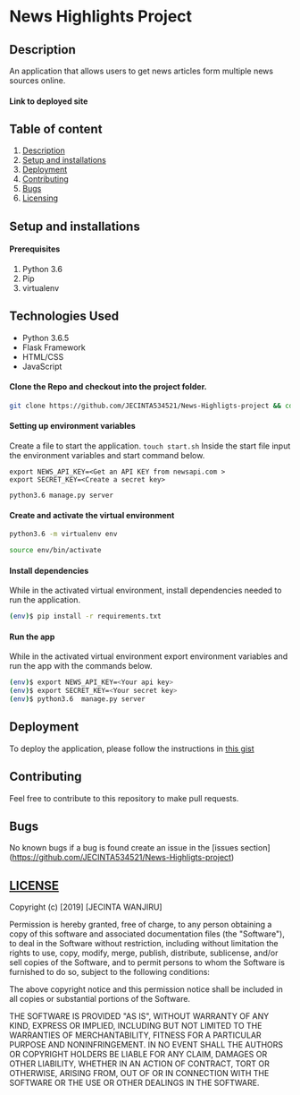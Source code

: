 # News Highlights Project

## Description
An application that allows users to get news articles form multiple news sources online.

#### Link to deployed site


## Table of content
1. [Description](#description)
2. [Setup and installations](#setup-and-installations)
3. [Deployment](#deployment)
4. [Contributing](#contributing)
5. [Bugs](#bugs)
6. [Licensing](#license)


## Setup and installations

#### Prerequisites
1. Python 3.6
2. Pip
3. virtualenv


## Technologies Used
* Python 3.6.5
* Flask Framework
* HTML/CSS
* JavaScript

#### Clone the Repo and checkout into the project folder.
```bash
git clone https://github.com/JECINTA534521/News-Highligts-project && cd News-highlights
```

#### Setting up environment variables
Create a file to start the application. `touch start.sh` 
Inside the start file  input the environment variables and start command below.
```
export NEWS_API_KEY=<Get an API KEY from newsapi.com >
export SECRET_KEY=<Create a secret key>

python3.6 manage.py server

```

#### Create and activate the virtual environment
```bash
python3.6 -m virtualenv env
```

```bash
source env/bin/activate
```

#### Install dependencies
While in the activated virtual environment, install dependencies needed to run the application.
```bash
(env)$ pip install -r requirements.txt
```

#### Run the app
While in the activated virtual environment export environment variables and run the app with the commands below.

```bash
(env)$ export NEWS_API_KEY=<Your api key>
(env)$ export SECRET_KEY=<Your secret key>
(env)$ python3.6  manage.py server
```
## Deployment
To deploy the application, please follow the instructions in [this gist](https://gist.github.com/newtonkiragu/42f2500e56d9c2375a087233587eddd0)

## Contributing
Feel free to contribute to this repository to make pull requests.

## Bugs
No known bugs if a bug is found create an issue in the [issues section] (https://github.com/JECINTA534521/News-Highligts-project)

## [LICENSE](LICENSE)

Copyright (c) [2019] [JECINTA WANJIRU]

Permission is hereby granted, free of charge, to any person obtaining a copy
of this software and associated documentation files (the "Software"), to deal
in the Software without restriction, including without limitation the rights
to use, copy, modify, merge, publish, distribute, sublicense, and/or sell
copies of the Software, and to permit persons to whom the Software is
furnished to do so, subject to the following conditions:

The above copyright notice and this permission notice shall be included in all
copies or substantial portions of the Software.

THE SOFTWARE IS PROVIDED "AS IS", WITHOUT WARRANTY OF ANY KIND, EXPRESS OR
IMPLIED, INCLUDING BUT NOT LIMITED TO THE WARRANTIES OF MERCHANTABILITY,
FITNESS FOR A PARTICULAR PURPOSE AND NONINFRINGEMENT. IN NO EVENT SHALL THE
AUTHORS OR COPYRIGHT HOLDERS BE LIABLE FOR ANY CLAIM, DAMAGES OR OTHER
LIABILITY, WHETHER IN AN ACTION OF CONTRACT, TORT OR OTHERWISE, ARISING FROM,
OUT OF OR IN CONNECTION WITH THE SOFTWARE OR THE USE OR OTHER DEALINGS IN THE
SOFTWARE.


